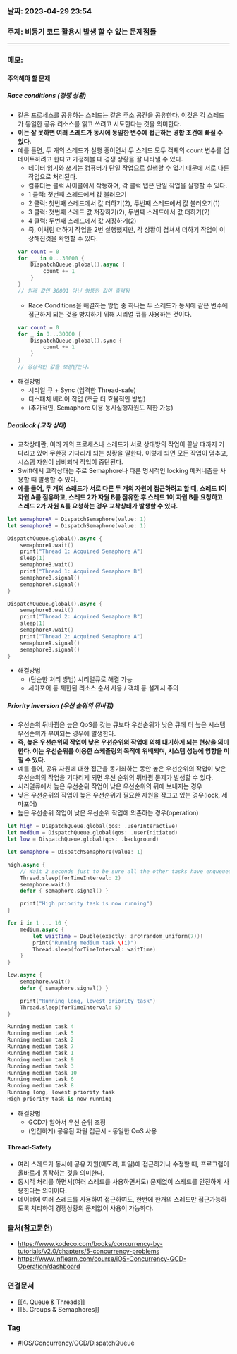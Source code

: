 ### 날짜: 2023-04-29 23:54

### 주제: 비동기 코드 활용시 발생 할 수 있는 문제점들 
---
### 메모: 
#### 주의해야 할 문제
##### Race conditions (경쟁 상황)
- 같은 프로세스를 공유하는 스레드는 같은 주소 공간을 공유한다. 이것은 각 스레드가 동일한 공유 리소스를 읽고 쓰려고 시도한다는 것을 의미한다. 
- **이는 잘 못하면 여러 스레드가 동시에 동일한 변수에 접근하는 경합 조건에 빠질 수 있다.** 
- 예를 들면, 두 개의 스레드가 실행 중이면서 두 스레드 모두 객체의 count 변수를 업데이트하려고 한다고 가정해볼 때 경쟁 상황을 잘 나타낼 수 있다. 
	- 데이터 읽기와 쓰기는 컴퓨터가 단일 작업으로 실행할 수 없기 때문에 서로 다른 작업으로 처리된다. 
	- 컴퓨터는 클럭 사이클에서 작동하며, 각 클럭 탭은 단일 작업을 실행할 수 있다. 
	- 1 클럭: 첫번째 스레드에서 값 불러오기 
	- 2 클럭: 첫번째 스레드에서 값 더하기(2), 두번째 스레드에서 값 불러오기(1)
	- 3 클럭: 첫번째 스레드 값 저장하기(2), 두번째 스레드에서 값 더하기(2)
	- 4 클럭: 두번째 스레드에서 값 저장하기(2) 
	- 즉, 이처럼 더하기 작업을 2번 실행했지만, 각 상황이 겹쳐서 더하기 작업이 이상해진것을 확인할 수 있다. 
	~~~ swift 
	var count = 0
	for __ in 0...30000 { 
		DispatchQueue.global().async { 
			count += 1
		}
	}
	// 원래 값인 30001 아닌 엉뚱한 값이 출력됨
	~~~
	- Race Conditions을 해결하는 방법 중 하나는 두 스레드가 동시에 같은 변수에 접근하게 되는 것을 방지하기 위해 시리얼 큐를 사용하는 것이다.
	~~~ swift 
	var count = 0 
	for _ in 0...30000 { 
		DispatchQueue.global().sync { 
			count += 1
		}
	}
	// 정상적인 값을 보장받는다. 
	~~~
- 해결방법 
	- 시리얼 큐 + Sync (엄격한 Thread-safe)
	- 디스패치 베리어 작업 (조금 더 효율적인 방법)
	- (추가적인, Semaphore 이용 동시실행자원도 제한 가능)
##### Deadlock (교착 상태)
- 교착상태란, 여러 개의 프로세스나 스레드가 서로 상대방의 작업이 끝날 떄까지 기다리고 있어 무한정 기다리게 되는 상황을 말한다. 이렇게 되면 모든 작업이 멈추고, 시스템 자원이 낭비되며 작업이 중단된다.
- Swift에서 교착상태는 주로 Semaphore나 다른 명시적인 locking 메커니즘을 사용할 때 발생할 수 있다. 
- **예를 들어, 두 개의 스래드가 서로 다른 두 개의 자원에 접근하려고 할 때, 스레드 1이 자원 A를 점유하고, 스레드 2가 자원 B를 점유한 후 스레드 1이 자원 B를 요청하고 스레드 2가 자원 A를 요청하는 경우 교착상태가 발생할 수 있다.** 
~~~ swift 
let semaphoreA = DispatchSemaphore(value: 1)
let semaphoreB = DispatchSemaphore(value: 1)

DispatchQueue.global().async {
    semaphoreA.wait()
    print("Thread 1: Acquired Semaphore A")
    sleep(1)
    semaphoreB.wait()
    print("Thread 1: Acquired Semaphore B")
    semaphoreB.signal()
    semaphoreA.signal()
}

DispatchQueue.global().async {
    semaphoreB.wait()
    print("Thread 2: Acquired Semaphore B")
    sleep(1)
    semaphoreA.wait()
    print("Thread 2: Acquired Semaphore A")
    semaphoreA.signal()
    semaphoreB.signal()
}
~~~
- 해결방법
	- (단순한 처리 방법) 시리얼큐로 해결 가능 
	- 세마포어 등 제한된 리소스 순서 사용 / 객체 등 설계시 주의
##### Priority inversion (우선 순위의 뒤바뀜)
- 우선순위 뒤바뀜은 높은 QoS를 갖는 큐보다 우선순위가 낮은 큐에 더 높은 시스템 우선순위가 부여되는 경우에 발생한다.
- **즉, 높은 우선순위의 작업이 낮은 우선순위의 작업에 의해 대기하게 되는 현상을 의미한다. 이는 우선순위를 이용한 스케즐링의 목적에 위배되며, 시스템 성능에 영향을 미칠 수 있다.** 
- 예를 들어, 공유 자원에 대한 접근을 동기화하는 동안 높은 우선순위의 작업이 낮은 우선순위의 작업을 기다리게 되면 우선 순위의 뒤바뀜 문제가 발생할 수 있다. 
- 시리얼큐에서 높은 우선순위 작업이 낮은 우선순위의 뒤에 보내지는 경우 
- 낮은 우선순위의 작업이 높은 우선순위가 필요한 자원을 잠그고 있는 경우(lock, 세마포어)
- 높은 우선순위 작업이 낮은 우선순위 작업에 의존하는 경우(operation)
~~~ swift 
let high = DispatchQueue.global(qos: .userInteractive)
let medium = DispatchQueue.global(qos: .userInitiated)
let low = DispatchQueue.global(qos: .background)

let semaphore = DispatchSemaphore(value: 1)

high.async {
    // Wait 2 seconds just to be sure all the other tasks have enqueued
    Thread.sleep(forTimeInterval: 2)
    semaphore.wait()
    defer { semaphore.signal() }

    print("High priority task is now running")
}

for i in 1 ... 10 {
    medium.async {
        let waitTime = Double(exactly: arc4random_uniform(7))!
        print("Running medium task \(i)")
        Thread.sleep(forTimeInterval: waitTime)
    }
}

low.async {
    semaphore.wait()
    defer { semaphore.signal() }

    print("Running long, lowest priority task")
    Thread.sleep(forTimeInterval: 5)
}

Running medium task 4
Running medium task 5
Running medium task 2
Running medium task 7
Running medium task 1
Running medium task 9
Running medium task 3
Running medium task 10
Running medium task 6
Running medium task 8
Running long, lowest priority task
High priority task is now running
~~~
- 해결방법
	- GCD가 알아서 우선 순위 조정
	- (안전하게) 공유된 자원 접근시 - 동일한 QoS 사용
#### Thread-Safety
- 여러 스레드가 동시에 공유 자원(메모리, 파일)에 접근하거나 수정할 때, 프로그램이 올바르게 동작하는 것을 의미한다. 
- 동시적 처리를 하면서(여러 스레드를 사용하면서도) 문제없이 스레드를 안전하게 사용한다는 의미이다. 
- 데이터에 여러 스레드를 사용하여 접근하여도, 한번에 한개의 스레드만 접근가능하도록 처리하여 경쟁상황의 문제없이 사용이 가능하다. 

### 출처(참고문헌) 
- https://www.kodeco.com/books/concurrency-by-tutorials/v2.0/chapters/5-concurrency-problems
- https://www.inflearn.com/course/iOS-Concurrency-GCD-Operation/dashboard

### 연결문서 
- [[4. Queue & Threads]]
- [[5. Groups & Semaphores]]

### Tag
- #IOS/Concurrency/GCD/DispatchQueue